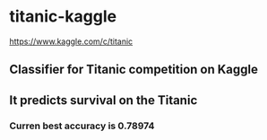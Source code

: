 # titanic-kaggle
https://www.kaggle.com/c/titanic

## Classifier for Titanic competition on Kaggle

## It predicts survival on the Titanic
### Curren best accuracy is 0.78974
